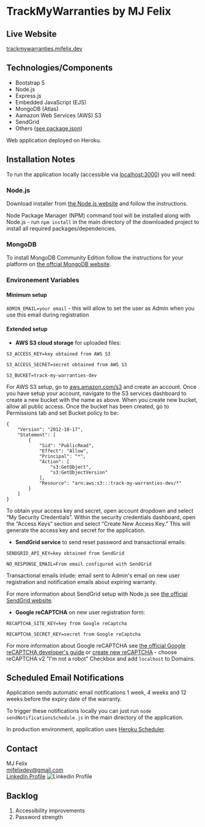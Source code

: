 # TrackMyWarranties by MJ Felix

## Live Website

[trackmywarranties.mjfelix.dev](https://trackmywarranties.mjfelix.dev)


## Technologies/Components

 - Bootstrap 5
 - Node.js
 - Express.js
 - Embedded JavaScript (EJS)
 - MongoDB (Atlas)
 - Aamazon Web Services (AWS) S3
 - SendGrid
 - Others ([see package.json](https://github.com/mj-felix/track-my-warranties/blob/main/package.json))

 Web application deployed on Heroku.

## Installation Notes

To run the application locally (accessible via [localhost:3000](http://localhost:3000/)) you will need:

### Node.js

Download installer from [the Node.js website](https://nodejs.org/en/download/) and follow the instructions.

Node Package Manager (NPM) command tool will be installed along with Node.js - run `npm install` in the main directory of the downloaded project to install all required packages/dependencies.

### MongoDB

To install MongoDB Community Edition follow the instructions for your platform on [the offcial MongoDB website](https://docs.mongodb.com/manual/administration/install-community/).

### Environement Variables

#### Minimum setup

`ADMIN_EMAIL=your email` - this will allow to set the user as Admin when you use this email during registration

#### Extended setup

- **AWS S3 cloud storage** for uploaded files:

`S3_ACCESS_KEY=key obtained from AWS S3`

`S3_ACCESS_SECRET=secret obtained from AWS S3`

`S3_BUCKET=track-my-warranties-dev`

For AWS S3 setup, go to [aws.amazon.com/s3](https://aws.amazon.com/s3/) and create an account. Once you have setup your account, navigate to the S3 services dashboard to create a new bucket with the name as above. When you create new bucket, allow all public access. Once the bucket has been created, go to Permissions tab and set Bucket policy to be:

    {
        "Version": "2012-10-17",
        "Statement": [
            {
                "Sid": "PublicRead",
                "Effect": "Allow",
                "Principal": "*",
                "Action": [
                    "s3:GetObject",
                    "s3:GetObjectVersion"
                ],
                "Resource": "arn:aws:s3:::track-my-warranties-dev/*"
            }
        ]
    }

To obtain your access key and secret, open account dropdown and select “My Security Credentials”. Within the security credentials dashboard, open the “Access Keys” section and select “Create New Access Key.” This will generate the access key and secret for the application.

- **SendGrid service** to send reset password and transactional emails:

`SENDGRID_API_KEY=key obtained from SendGrid`

`NO_RESPONSE_EMAIL=From email configured with SendGrid`

Transactional emails inlude: email sent to Admin's email on new user registration and notification emails about expiring warranty.

For more information about SendGrid setup with Node.js see [the official SendGrid website](https://sendgrid.com/docs/for-developers/sending-email/quickstart-nodejs/).

- **Google reCAPTCHA** on new user registration form:

`RECAPTCHA_SITE_KEY=key from Google reCaptcha`

`RECAPTCHA_SECRET_KEY=secret from Google reCaptcha`

For more information about Google reCAPTCHA see [the official Google reCAPTCHA developer's guide](https://developers.google.com/recaptcha/intro) or [create new reCAPTCHA](https://www.google.com/recaptcha/admin/create) - choose reCAPTCHA v2 "I'm not a robot" Checkbox and add `localhost` to Domains.

## Scheduled Email Notifications

Application sends automatic email notifications 1 week, 4 weeks and 12 weeks before the expiry date of the warranty.

To trigger these notifications locally you can just run `node sendNotificationsSchedule.js` in the main directory of the application. 

In production environment, application uses [Heroku Scheduler](https://devcenter.heroku.com/articles/scheduler).
 
## Contact

MJ Felix<br>
mjfelixdev@gmail.com<br>
[LinkedIn Profile](https://www.linkedin.com/in/mjfelix/) ![Linkedin Profile](https://i.stack.imgur.com/gVE0j.png)

## Backlog

 1. Accessibility improvements
 2. Password strength